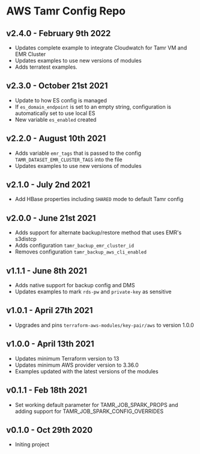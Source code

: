 # AWS Tamr Config Repo

## v2.4.0 - February 9th 2022
* Updates complete example to integrate Cloudwatch for Tamr VM and EMR Cluster
* Updates examples to use new versions of modules
* Adds terratest examples.

## v2.3.0 - October 21st 2021
* Update to how ES config is managed
* If `es_domain_endpoint` is set to an empty string, configuration is automatically set to use local ES
* New variable `es_enabled` created

## v2.2.0 - August 10th 2021
* Adds variable `emr_tags` that is passed to the config `TAMR_DATASET_EMR_CLUSTER_TAGS` into the file
* Updates examples to use new versions of modules

## v2.1.0 - July 2nd 2021
* Add HBase properties including `SHARED` mode to default Tamr config

## v2.0.0 - June 21st 2021
* Adds support for alternate backup/restore method that uses EMR's s3distcp
* Adds configuration `tamr_backup_emr_cluster_id`
* Removes configuration `tamr_backup_aws_cli_enabled`

## v1.1.1 - June 8th 2021
* Adds native support for backup config and DMS
* Updates examples to mark `rds-pw` and `private-key` as sensitive

## v1.0.1 - April 27th 2021
* Upgrades and pins `terraform-aws-modules/key-pair/aws` to version 1.0.0

## v1.0.0 - April 13th 2021
* Updates minimum Terraform version to 13
* Updates minimum AWS provider version to 3.36.0
* Examples updated with the latest versions of the modules

## v0.1.1 - Feb 18th 2021
* Set working default parameter for TAMR_JOB_SPARK_PROPS and adding support for TAMR_JOB_SPARK_CONFIG_OVERRIDES

## v0.1.0 - Oct 29th 2020
* Initing project
